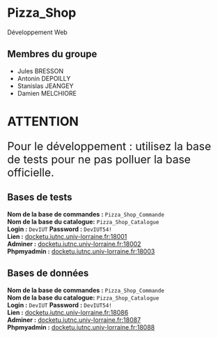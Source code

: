 # Pizza_Shop

Développement Web

## Membres du groupe

-   Jules BRESSON
-   Antonin DEPOILLY
-   Stanislas JEANGEY
-   Damien MELCHIORE

# ATTENTION

<p style="font-size:25px;"> Pour le développement : utilisez la base de tests pour ne pas polluer la base officielle.</p>

## Bases de tests

**Nom de la base de commandes :** `Pizza_Shop_Commande`  
**Nom de la base du catalogue:** `Pizza_Shop_Catalogue`  
**Login :** `DevIUT` **Password :** `DevIUT54!`  
**Lien :** [docketu.iutnc.univ-lorraine.fr:18001](docketu.iutnc.univ-lorraine.fr:18001)  
**Adminer :** [docketu.iutnc.univ-lorraine.fr:18002](docketu.iutnc.univ-lorraine.fr:18002)  
**Phpmyadmin :** [docketu.iutnc.univ-lorraine.fr:18003](docketu.iutnc.univ-lorraine.fr:18003)

## Bases de données

**Nom de la base de commandes :** `Pizza_Shop_Commande`  
**Nom de la base du catalogue:** `Pizza_Shop_Catalogue`  
**Login :** `DevIUT` **Password :** `DevIUT54!`  
**Lien :** [docketu.iutnc.univ-lorraine.fr:18086](docketu.iutnc.univ-lorraine.fr:18086)  
**Adminer :** [docketu.iutnc.univ-lorraine.fr:18087](docketu.iutnc.univ-lorraine.fr:18087)  
**Phpmyadmin :** [docketu.iutnc.univ-lorraine.fr:18088](docketu.iutnc.univ-lorraine.fr:18088)
